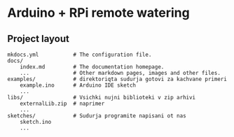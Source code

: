 # Arduino + RPi remote watering
## Project layout

    mkdocs.yml           # The configuration file.
    docs/
        index.md         # The documentation homepage.
        ...              # Other markdown pages, images and other files.
    examples/            # direktoriqta sudurja gotovi za kachvane primeri
        example.ino      # Arduino IDE sketch
        ...
    libs/                # Vsichki nujni biblioteki v zip arhivi
        externalLib.zip  # naprimer
        ...
    sketches/            # Sudurja programite napisani ot nas
        sketch.ino
        ...